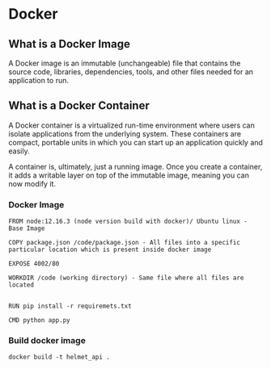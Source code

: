 # Docker

## What is a Docker Image

A Docker image is an immutable (unchangeable) file that contains the source code, libraries, dependencies, tools, and other files needed for an application to run.


## What is a Docker Container

A Docker container is a virtualized run-time environment where users can isolate applications from the underlying system. These containers are compact, portable units in which you can start up an application quickly and easily.

A container is, ultimately, just a running image. Once you create a container, it adds a writable layer on top of the immutable image, meaning you can now modify it.


### Docker Image

    FROM node:12.16.3 (node version build with docker)/ Ubuntu linux - Base Image

    COPY package.json /code/package.json - All files into a specific particular location which is present inside docker image

    EXPOSE 4002/80

    WORKDIR /code (working directory) - Same file where all files are located


    RUN pip install -r requiremets.txt

    CMD python app.py



### Build docker image

    docker build -t helmet_api .
